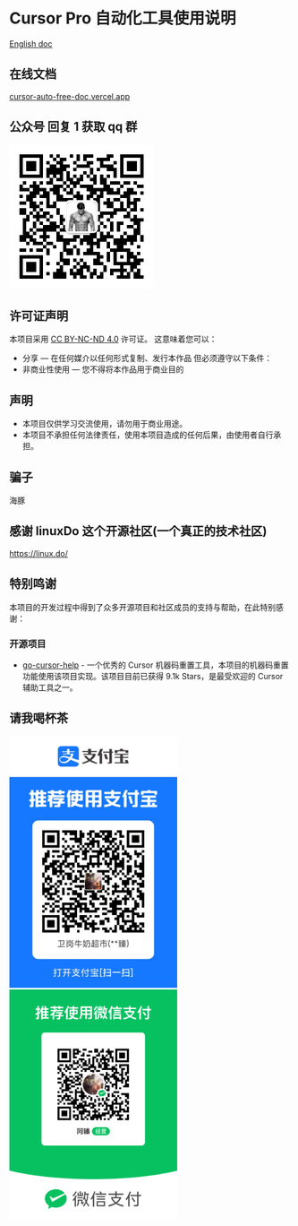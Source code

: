 # Cursor Pro 自动化工具使用说明


[English doc](./README.EN.md)


## 在线文档
[cursor-auto-free-doc.vercel.app](https://cursor-auto-free-doc.vercel.app)


## 公众号 回复 1 获取 qq 群

![公众号](./screen/qrcode_for_gh_c985615b5f2b_258.jpg)



## 许可证声明
本项目采用 [CC BY-NC-ND 4.0](https://creativecommons.org/licenses/by-nc-nd/4.0/) 许可证。
这意味着您可以：
- 分享 — 在任何媒介以任何形式复制、发行本作品
但必须遵守以下条件：
- 非商业性使用 — 您不得将本作品用于商业目的

## 声明
- 本项目仅供学习交流使用，请勿用于商业用途。
- 本项目不承担任何法律责任，使用本项目造成的任何后果，由使用者自行承担。



## 骗子
海豚


## 感谢 linuxDo 这个开源社区(一个真正的技术社区)
https://linux.do/

## 特别鸣谢
本项目的开发过程中得到了众多开源项目和社区成员的支持与帮助，在此特别感谢：

### 开源项目
- [go-cursor-help](https://github.com/yuaotian/go-cursor-help) - 一个优秀的 Cursor 机器码重置工具，本项目的机器码重置功能使用该项目实现。该项目目前已获得 9.1k Stars，是最受欢迎的 Cursor 辅助工具之一。

## 请我喝杯茶
<img src="./screen/28613e3f3f23a935b66a7ba31ff4e3f.jpg" width="300"/> <img src="./screen/mm_facetoface_collect_qrcode_1738583247120.png" width="300"/>


